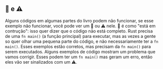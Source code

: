 ## 🚧 e ⚠️

Alguns códigos em algumas partes do livro podem não funcionar, se esse exemplo não funcionar, você pode ver um 🚧 ou ⚠️ nele. 🚧 é como "está em contrução": isso quer dizer que o código não está completo. Rust precisa de uma `fn main()` (a função principal) para executar, mas as vezes a gente so quer olhar uma pequena parte do código, e não necessariamente ter a `fn main()`. Esses exemplos estão corretos, mas precisam da `fn main()` para serem executados. Alguns exemplos de código mostram um problema que vamos corrigir. Esses podem ter um `fn main()` mas geram um erro, então eles vão ser sinalizados com um ⚠️.
